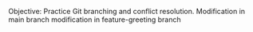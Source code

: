 Objective: Practice Git branching and conflict resolution.
Modification in main branch
modification in feature-greeting branch